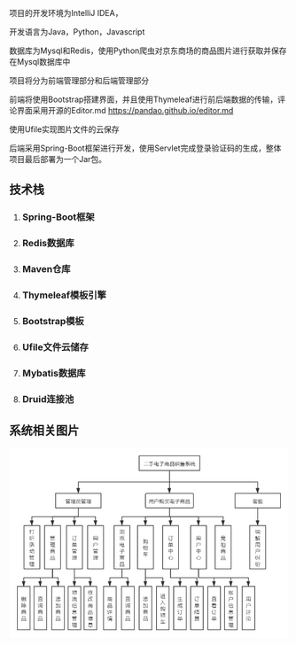 项目的开发环境为IntelliJ IDEA，

开发语言为Java，Python，Javascript

数据库为Mysql和Redis，使用Python爬虫对京东商场的商品图片进行获取并保存在Mysql数据库中

项目将分为前端管理部分和后端管理部分

前端将使用Bootstrap搭建界面，并且使用Thymeleaf进行前后端数据的传输，评论界面采用开源的Editor.md https://pandao.github.io/editor.md

使用Ufile实现图片文件的云保存

后端采用Spring-Boot框架进行开发，使用Servlet完成登录验证码的生成，整体项目最后部署为一个Jar包。

## 技术栈

1. ### Spring-Boot框架

2. ### Redis数据库

3. ### Maven仓库

4. ### Thymeleaf模板引擎

5. ### Bootstrap模板

6. ### Ufile文件云储存

7. ### Mybatis数据库

8. ### Druid连接池

## 系统相关图片
![系统架构图](https://github.com/Spring-lover/shoptest/blob/master/%E7%B3%BB%E7%BB%9F%E5%8A%9F%E8%83%BD%E6%A0%91%E5%9B%BE.png)
